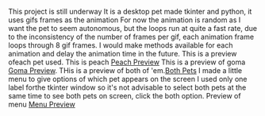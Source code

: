 This project is still underway
It is a desktop pet made tkinter and python, it uses gifs frames as the animation
For now the animation is random as I want the pet to seem autonomous, but the loops run at quite a fast rate, due to the inconsistency of the number of frames per gif, each animation frame loops through 8 gif frames.
I would make methods available for each animation and delay the animation time in the future.
This is a preview ofeach pet used. This is peach [Peach Preview](assets/taps.gif)
This is a preview of goma [Goma Preview](assets/goma_dives.gif).
THis is a preview of both of 'em.[Both Pets](assets/both_bites.gif)
I made a little menu to give options of which pet appears on the screen I used only one label forthe tkinter window so it's not advisable to select both pets at the same time
to see both pets on screen, click the both option. Preview of menu [Menu Preview](assets/main_menu.png)

